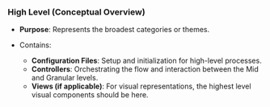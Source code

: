 ### High Level (Conceptual Overview)

- **Purpose**: Represents the broadest categories or themes.

- Contains:

  - **Configuration Files**: Setup and initialization for high-level processes.
  - **Controllers**: Orchestrating the flow and interaction between the Mid and Granular levels.
  - **Views (if applicable)**: For visual representations, the highest level visual components should be here.